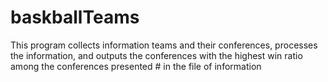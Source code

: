 # baskballTeams


This program collects information teams and their conferences, processes the information, and outputs the conferences with the highest win ratio among the conferences presented # in the file of information
